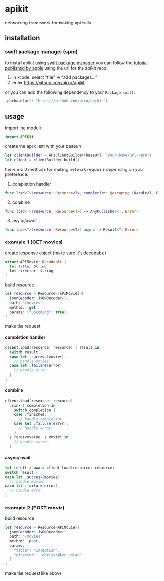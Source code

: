 # apikit
networking framework for making api calls

## installation
### swift package manager (spm)
to install apikit using [swift package manager](https://github.com/apple/swift-package-manager) you can follow the [tutorial published by apple](https://developer.apple.com/documentation/xcode/adding_package_dependencies_to_your_app) using the url for the apikit repo:

1. in xcode, select “file” → “add packages...”
1. enter https://github.com/akxo/apikit

or you can add the following dependency to your `Package.swift`:

```swift
.package(url: "https://github.com/akxo/apikit")
```
## usage
import the module
```swift
import APIKit
```
create the api client with your baseurl
```swift
let clientBuilder = APIClientBuilder(baseUrl: "your-base-url-here")
let client = clientBuilder.build()
```
there are 3 methods for making network requests depending on your preference:
1. completion handler
```swift
func load<T>(resource: Resource<T>, completion: @escaping (Result<T, Error>) -> Void)
```
2. combine
```swift
func load<T>(resource: Resource<T>) -> AnyPublisher<T, Error>
```
3. async/await
```swift
func load<T>(resource: Resource<T>) async -> Result<T, Error>
```
### example 1 (GET movies)
create response object (make sure it's decodable)
```swift
struct APIMovie: Decodable {
  let title: String
  let director: String
}
```
build resource
```swift
let resource = Resource<[APIMovie]>(
  jsonDecoder: JSONDecoder(),
  path: "/movies",
  method: .get,
  params: ["upcoming": true]
)
```
make the request
#### completion handler
```swift
client.load(resource: resource) { result in
  switch result {
  case let .success(movies):
    // handle movies
  case let .failure(error):
    // handle error
  }
}
```
#### combine
```swift
client.load(resource: resource)
  .sink { completion in
    switch completion {
    case .finished:
      // handle completion
    case let .failure(error):
      // handle error
    }
  } receiveValue: { movies in
    // handle movies
  }
```
#### async/await
```swift
let result = await client.load(resource: resource)
switch result {
case let .success(movies):
  // handle movies
case let .failure(error):
  // handle error
}
```
### example 2 (POST movie)
build resource
```swift
let resource = Resource<APIMovie>(
  jsonDecoder: JSONDecoder(),
  path: "/movies",
  method: .post,
  params: [
    "title": "inception",
    "director": "christopher nolan"
  ]
)
```
make the request like above
